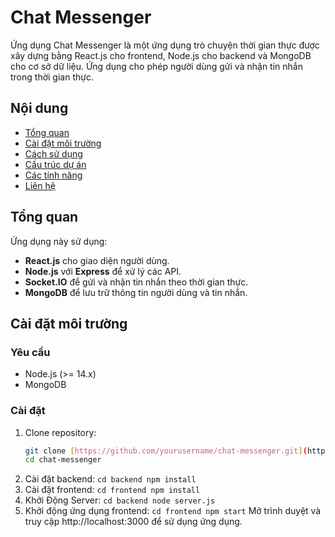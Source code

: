 # Chat Messenger

Ứng dụng Chat Messenger là một ứng dụng trò chuyện thời gian thực được xây dựng bằng React.js cho frontend, Node.js cho backend và MongoDB cho cơ sở dữ liệu. Ứng dụng cho phép người dùng gửi và nhận tin nhắn trong thời gian thực.

## Nội dung

- [Tổng quan](#tổng-quan)
- [Cài đặt môi trường](#cài-đặt-môi-trường)
- [Cách sử dụng](#cách-sử-dụng)
- [Cấu trúc dự án](#cấu-trúc-dự-án)
- [Các tính năng](#các-tính-năng)
- [Liên hệ](#liên-hệ)

## Tổng quan

Ứng dụng này sử dụng:
- **React.js** cho giao diện người dùng.
- **Node.js** với **Express** để xử lý các API.
- **Socket.IO** để gửi và nhận tin nhắn theo thời gian thực.
- **MongoDB** để lưu trữ thông tin người dùng và tin nhắn.

## Cài đặt môi trường

### Yêu cầu
- Node.js (>= 14.x)
- MongoDB

### Cài đặt
1. Clone repository:
   ```bash
   git clone [https://github.com/yourusername/chat-messenger.git](https://github.com/Minurte1/Chat-Messanger-Nodejs-Socket-Reactjs.git)
   cd chat-messenger
2. Cài đặt backend:
  `
   cd backend
   npm install
  `
3. Cài đặt frontend:
``
cd frontend
npm install
``
4. Khởi Động Server:
``
cd backend
node server.js
``
5. Khởi động ứng dụng frontend:
``
cd frontend
npm start
``
Mở trình duyệt và truy cập http://localhost:3000 để sử dụng ứng dụng.
